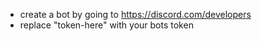 - create a bot by going to https://discord.com/developers
- replace "token-here" with your bots token
